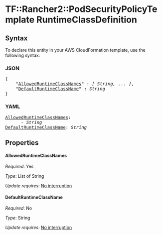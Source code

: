 # TF::Rancher2::PodSecurityPolicyTemplate RuntimeClassDefinition

## Syntax

To declare this entity in your AWS CloudFormation template, use the following syntax:

### JSON

<pre>
{
    "<a href="#allowedruntimeclassnames" title="AllowedRuntimeClassNames">AllowedRuntimeClassNames</a>" : <i>[ String, ... ]</i>,
    "<a href="#defaultruntimeclassname" title="DefaultRuntimeClassName">DefaultRuntimeClassName</a>" : <i>String</i>
}
</pre>

### YAML

<pre>
<a href="#allowedruntimeclassnames" title="AllowedRuntimeClassNames">AllowedRuntimeClassNames</a>: <i>
      - String</i>
<a href="#defaultruntimeclassname" title="DefaultRuntimeClassName">DefaultRuntimeClassName</a>: <i>String</i>
</pre>

## Properties

#### AllowedRuntimeClassNames

_Required_: Yes

_Type_: List of String

_Update requires_: [No interruption](https://docs.aws.amazon.com/AWSCloudFormation/latest/UserGuide/using-cfn-updating-stacks-update-behaviors.html#update-no-interrupt)

#### DefaultRuntimeClassName

_Required_: No

_Type_: String

_Update requires_: [No interruption](https://docs.aws.amazon.com/AWSCloudFormation/latest/UserGuide/using-cfn-updating-stacks-update-behaviors.html#update-no-interrupt)

